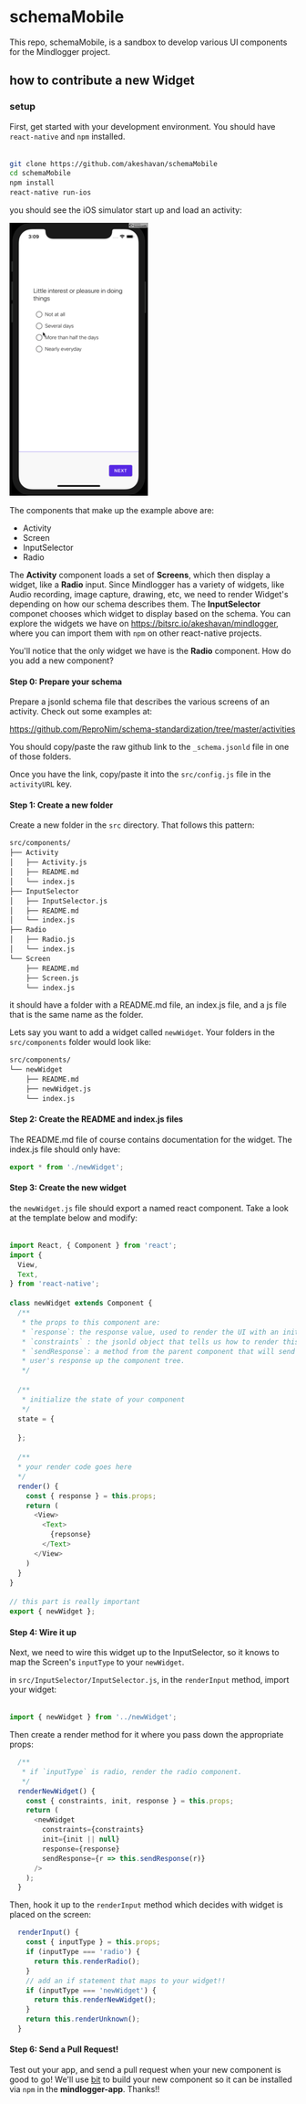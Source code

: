 # schemaMobile

This repo, schemaMobile, is a sandbox to develop various UI components for the Mindlogger project.

## how to contribute a new Widget

### setup

First, get started with your development environment.
You should have `react-native` and `npm` installed.

```bash

git clone https://github.com/akeshavan/schemaMobile
cd schemaMobile
npm install
react-native run-ios
```

you should see the iOS simulator start up and load an activity:

![activityios](./docs/images/activitesDemo.gif)

The components that make up the example above are:

* Activity
* Screen
* InputSelector
* Radio

The **Activity** component loads a set of **Screens**, which then display a widget, like a **Radio** input.
Since Mindlogger has a variety of widgets, like Audio recording, image capture, drawing, etc, we need to
render Widget's depending on how our schema describes them. The **InputSelector** componet chooses which
widget to display based on the schema. You can explore the widgets we have on https://bitsrc.io/akeshavan/mindlogger,
where you can import them with `npm` on other react-native projects.

You'll notice that the only widget we have is the **Radio** component. How do you add a new component?

#### Step 0: Prepare your schema

Prepare a jsonld schema file that describes the various screens of an activity. Check out some examples at:

https://github.com/ReproNim/schema-standardization/tree/master/activities

You should copy/paste the raw github link to the `_schema.jsonld` file in one of those folders.

Once you have the link, copy/paste it into the `src/config.js` file in the `activityURL` key.

#### Step 1: Create a new folder

Create a new folder in the `src` directory. That follows this pattern:

```bash
src/components/
├── Activity
│   ├── Activity.js
│   ├── README.md
│   └── index.js
├── InputSelector
│   ├── InputSelector.js
│   ├── README.md
│   └── index.js
├── Radio
│   ├── Radio.js
│   └── index.js
└── Screen
    ├── README.md
    ├── Screen.js
    └── index.js
```

it should have a folder with a README.md file, an index.js file, and a js file that is the same name as the folder.

Lets say you want to add a widget called `newWidget`. Your folders in the `src/components` folder would look like:

```bash
src/components/
└── newWidget
    ├── README.md
    ├── newWidget.js
    └── index.js
```

#### Step 2: Create the README and index.js files


The README.md file of course contains documentation for the widget. The index.js file should only have:

```javascript
export * from './newWidget';
```

#### Step 3: Create the new widget

the `newWidget.js` file should export a named react component. Take a look at the template below and modify:

```javascript

import React, { Component } from 'react';
import {
  View,
  Text,
} from 'react-native';

class newWidget extends Component {
  /**
   * the props to this component are:
   * `response`: the response value, used to render the UI with an initialized value
   * `constraints` : the jsonld object that tells us how to render this widget.
   * `sendResponse`: a method from the parent component that will send the
   * user's response up the component tree.
   */

  /**
   * initialize the state of your component
   */
  state = {

  };

  /**
  * your render code goes here
  */
  render() {
    const { response } = this.props;
    return (
      <View>
        <Text>
          {repsonse}
        </Text>
      </View>
    )
  }
}

// this part is really important
export { newWidget };

```

#### Step 4: Wire it up


Next, we need to wire this widget up to the InputSelector, so it knows to map the Screen's `inputType` to your `newWidget`.

in `src/InputSelector/InputSelector.js`, in the `renderInput` method, import your widget:

```javascript

import { newWidget } from '../newWidget';

```

Then create a render method for it where you pass down the appropriate props:

```javascript
  /**
   * if `inputType` is radio, render the radio component.
   */
  renderNewWidget() {
    const { constraints, init, response } = this.props;
    return (
      <newWidget
        constraints={constraints}
        init={init || null}
        response={response}
        sendResponse={r => this.sendResponse(r)}
      />
    );
  }
```

Then, hook it up to the `renderInput` method which decides with widget is placed on the screen:

```javascript
  renderInput() {
    const { inputType } = this.props;
    if (inputType === 'radio') {
      return this.renderRadio();
    }
    // add an if statement that maps to your widget!!
    if (inputType === 'newWidget') {
      return this.renderNewWidget();
    }
    return this.renderUnknown();
  }
```

#### Step 6: Send a Pull Request!

Test out your app, and send a pull request when your new component is good to go! We'll use [bit](https://bitsrc.io/)
to build your new component so it can be installed via `npm` in the **mindlogger-app**. Thanks!!